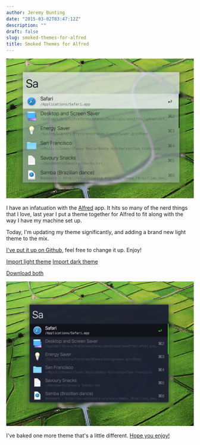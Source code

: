```yaml
---
author: Jeremy Bunting
date: "2015-03-02T03:47:12Z"
description: ""
draft: false
slug: smoked-themes-for-alfred
title: Smoked Themes for Alfred
---
```


![Smoked Day](https://github.com/qbunt/smoked/raw/master/smoked_day.png)

I have an infatuation with the [Alfred](http://www.alfredapp.com/) app. It hits so many of the nerd things that I love, last year I put a theme together for Alfred to fit along with the way I have my machine set up.

Today, I'm updating my theme significantly, and adding a brand new light theme to the mix. 

[I've put it up on Github](https://github.com/qbunt/smoked), feel free to change it up. Enjoy!

<a href="alfred://theme/searchForegroundColor=rgba(0,0,0,1.00)&resultSubtextFontSize=1&separatorColor=rgba(0,250,0,0.00)&resultSelectedBackgroundColor=rgba(242,255,243,0.83)&shortcutColor=rgba(126,126,139,0.24)&scrollbarColor=rgba(0,201,255,1.00)&imageStyle=4&resultSubtextFont=Menlo&background=rgba(232,243,236,0.80)&shortcutFontSize=1&searchFontSize=4&resultSubtextColor=rgba(0,0,0,0.16)&searchBackgroundColor=rgba(41,49,108,0.00)&name=Smoked%20Day&resultTextFontSize=2&resultSelectedSubtextColor=rgba(0,0,0,0.71)&shortcutSelectedColor=rgba(0,201,255,0.45)&widthSize=2&border=rgba(36,32,58,0.00)&resultTextFont=Helvetica%20Neue%20Light&resultTextColor=rgba(0,0,0,0.70)&cornerRoundness=2&searchFont=Helvetica%20Neue%20Light&searchPaddingSize=0&credits=Jeremy%20Bunting&shortcutFont=Helvetica%20Neue%20Light&resultSelectedTextColor=rgba(0,0,0,1.00)&resultPaddingSize=0">Import light theme<a/> 
<a href="alfred://theme/searchForegroundColor=rgba(255,255,255,1.00)&resultSubtextFontSize=1&separatorColor=rgba(0,250,0,0.00)&resultSelectedBackgroundColor=rgba(10,9,10,0.60)&shortcutColor=rgba(187,253,190,0.08)&scrollbarColor=rgba(69,250,0,1.00)&imageStyle=9&resultSubtextFont=Menlo&background=rgba(29,33,53,0.80)&shortcutFontSize=1&searchFontSize=4&resultSubtextColor=rgba(255,255,255,0.15)&searchBackgroundColor=rgba(41,49,108,0.00)&name=Smoked&resultTextFontSize=2&resultSelectedSubtextColor=rgba(255,255,255,0.71)&shortcutSelectedColor=rgba(70,250,0,1.00)&widthSize=2&border=rgba(36,32,58,0.00)&resultTextFont=Helvetica%20Neue%20Light&resultTextColor=rgba(187,187,187,0.52)&cornerRoundness=2&searchFont=Helvetica%20Neue%20Light&searchPaddingSize=0&credits=Jeremy%20Bunting&shortcutFont=Helvetica%20Neue%20Light&resultSelectedTextColor=rgba(255,255,255,1.00)&resultPaddingSize=0">Import dark theme<a/>



[Download both](https://github.com/qbunt/smoked/archive/master.zip)

![Smoked Night](https://github.com/qbunt/smoked/raw/master/smoked_night.png)

I've baked one more theme that's a little different. <a href="alfred://theme/searchForegroundColor=rgba(255,255,255,1.00)&resultSubtextFontSize=1&separatorColor=rgba(0,250,0,0.00)&resultSelectedBackgroundColor=rgba(243,255,243,0.40)&shortcutColor=rgba(250,254,255,0.64)&scrollbarColor=rgba(255,38,0,1.00)&imageStyle=8&resultSubtextFont=Helvetica%20Neue&background=rgba(0,0,0,0.35)&shortcutFontSize=1&searchFontSize=4&resultSubtextColor=rgba(255,255,255,0.22)&searchBackgroundColor=rgba(41,49,108,0.00)&name=Acrylic&resultTextFontSize=2&resultSelectedSubtextColor=rgba(255,255,255,1.00)&shortcutSelectedColor=rgba(254,253,255,1.00)&widthSize=2&border=rgba(255,255,255,0.00)&resultTextFont=Helvetica%20Neue%20Light&resultTextColor=rgba(255,255,255,0.57)&cornerRoundness=2&searchFont=Helvetica%20Neue%20Light&searchPaddingSize=1&credits=qbunt&shortcutFont=Helvetica%20Neue&resultSelectedTextColor=rgba(255,255,255,1.00)&resultPaddingSize=2">Hope you enjoy!<a/>

